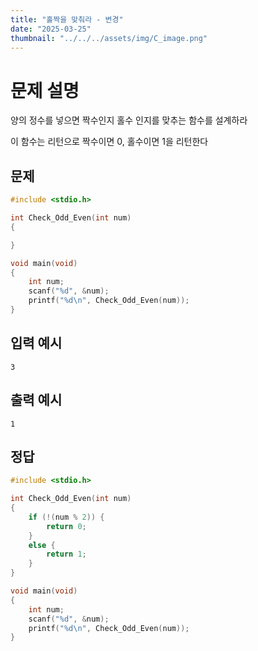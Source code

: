 ```yaml
---
title: "홀짝을 맞춰라 - 변경" 
date: "2025-03-25"
thumbnail: "../../../assets/img/C_image.png"
---
```


# 문제 설명
양의 정수를 넣으면 짝수인지 홀수 인지를 맞추는 함수를 설계하라

이 함수는 리턴으로 짝수이면 0, 홀수이면 1을 리턴한다
## 문제
```c
#include <stdio.h>

int Check_Odd_Even(int num)
{

}

void main(void)
{
	int num;
	scanf("%d", &num);
	printf("%d\n", Check_Odd_Even(num));
}
```

## 입력 예시
```
3
```

## 출력 예시
```
1
```

## 정답
```c
#include <stdio.h>

int Check_Odd_Even(int num)
{
	if (!(num % 2)) {
		return 0;
	}
	else {
		return 1;
	}
}

void main(void)
{
	int num;
	scanf("%d", &num);
	printf("%d\n", Check_Odd_Even(num));
}

```


